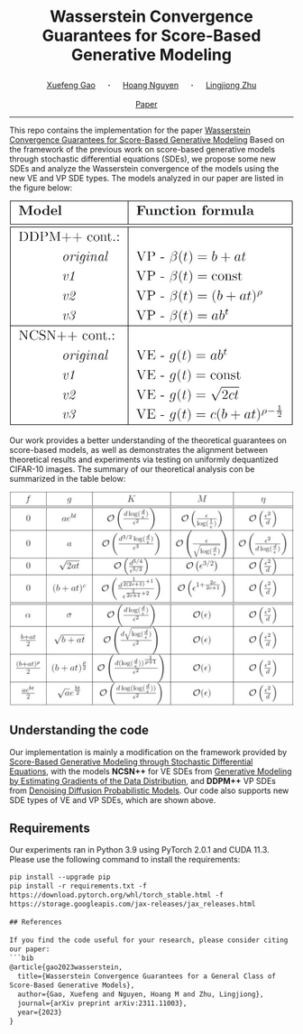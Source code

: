 
# <p align="center">Wasserstein Convergence Guarantees for Score-Based Generative Modeling </p>

<div align="center">
  <a href="https://www1.se.cuhk.edu.hk/~xfgao//" target="_blank">Xuefeng&nbsp;Gao</a> &emsp; <b>&middot;</b> &emsp;
  <a href="https://github.com/HoangNguyenM" target="_blank">Hoang&nbsp;Nguyen</a> &emsp; <b>&middot;</b> &emsp;
  <a href="https://sites.google.com/view/lingjiongzhu" target="_blank">Lingjiong&nbsp;Zhu</a>
  <br> <br>
  <a href="https://arxiv.org/abs/2311.11003" target="_blank">Paper</a> &emsp;
</div>
</p>

--------------------

This repo contains the implementation for the paper [Wasserstein Convergence Guarantees for Score-Based Generative Modeling](https://arxiv.org/abs/2311.11003) Based on the framework of the previous work on score-based generative models through stochastic differential equations (SDEs), we propose some new SDEs and analyze the Wasserstein convergence of the models using the new VE and VP SDE types. The models analyzed in our paper are listed in the figure below:

![models](assets/Model_list.jpg)

Our work provides a better understanding of the theoretical guarantees on score-based models, as well as demonstrates the alignment between theoretical results and experiments via testing on uniformly dequantized CIFAR-10 images. The summary of our theoretical analysis con be summarized in the table below:

![theory](assets/theory.jpg)

## Understanding the code

Our implementation is mainly a modification on the framework provided by [Score-Based Generative Modeling through Stochastic Differential Equations](https://openreview.net/forum?id=PxTIG12RRHS), with the models **NCSN++** for VE SDEs from [Generative Modeling by Estimating Gradients of the Data Distribution](https://arxiv.org/abs/1907.05600), and **DDPM++** VP SDEs from [Denoising Diffusion Probabilistic Models](https://arxiv.org/abs/2006.11239). Our code also supports new SDE types of VE and VP SDEs, which are shown above.

## Requirements

Our experiments ran in Python 3.9 using PyTorch 2.0.1 and CUDA 11.3. Please use the following command to install the requirements:
```shell script
pip install --upgrade pip
pip install -r requirements.txt -f https://download.pytorch.org/whl/torch_stable.html -f https://storage.googleapis.com/jax-releases/jax_releases.html

## References

If you find the code useful for your research, please consider citing our paper:
```bib
@article{gao2023wasserstein,
  title={Wasserstein Convergence Guarantees for a General Class of Score-Based Generative Models},
  author={Gao, Xuefeng and Nguyen, Hoang M and Zhu, Lingjiong},
  journal={arXiv preprint arXiv:2311.11003},
  year={2023}
}
```